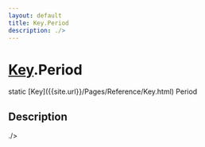 ```yaml
---
layout: default
title: Key.Period
description: ./>
---
```

# [Key]({{site.url}}/Pages/Reference/Key.html).Period

<div class='signature' markdown='1'>
static [Key]({{site.url}}/Pages/Reference/Key.html) Period
</div>

## Description
./>

